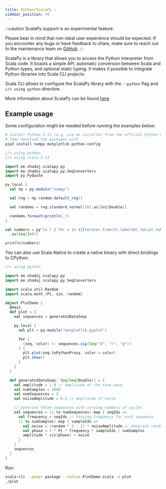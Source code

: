 ```yaml
---
title: Python/ScalaPy ⚡️
sidebar_position: 70
---
```


:::caution
ScalaPy support is an experimental feature.

Please bear in mind that non-ideal user experience should be expected.
If you encounter any bugs or have feedback to share, make sure to reach out to the maintenance team
on [GitHub](https://github.com/VirtusLab/scala-cli).
:::

ScalaPy is a library that allows you to access the Python interpreter from Scala code. It boasts a simple API, automatic conversion between Scala and Python types, and optional static typing.
It makes it possible to integrate Python libraries into Scala CLI projects.

Scala CLI allows to configure the ScalaPy library with the `--python` flag and `//> using python` directive.

More information about ScalaPy can be found [here](https://scalapy.dev).

## Example usage

Some configuration might be needed before running the examples below:

```bash ignore
# install Python 3.11 (e.g. via an installer from the official Python website)
# then download the packages with
pip3 install numpy matplotlib python-config
```

```scala
//> using python
//> using scala 2.13

import me.shadaj.scalapy.py
import me.shadaj.scalapy.py.SeqConverters
import py.PyQuote

py.local {
  val np = py.module("numpy")

  val rng = np.random.default_rng()

  val randoms = rng.standard_normal(10).as[Seq[Double]]

  randoms.foreach(println(_))
}

val numbers = py"[x * 2 for x in ${Iterator.from(3).take(10).toList.toPythonCopy}]"
  .as[Seq[Int]]

println(numbers)
```

You can also use Scala Native to create a native binary with direct bindings to CPython. 

```scala
//> using python

import me.shadaj.scalapy.py
import me.shadaj.scalapy.py.SeqConverters

import scala.util.Random
import scala.math.{Pi, sin, random}

object PlotDemo {
  @main
  def plot = {
    val sequences = generate3DataSeqs

    py.local {
      val plt = py.module("matplotlib.pyplot")

      for {
        (seq, color) <- sequences.zip(Seq("b", "r", "g"))
      } {
        plt.plot(seq.toPythonProxy, color = color)
        plt.show()
      }
    }
  }

  def generate3DataSeqs: Seq[Seq[Double]] = {
    val amplitude = 1.0 // Amplitude of the sine wave
    val numSamples = 1000
    val numSequences = 3
    val noiseAmplitude = 0.2 // Amplitude of noise

    // Generate three sequences with varying numbers of cycles
    val sequences = (1 to numSequences).map { seqIdx =>
      val frequency = seqIdx // Varying frequency for each sequence
      (1 to numSamples).map { sampleIdx =>
        val noise = (random * 2 - 1) * noiseAmplitude // Generate random noise
        val phase = 2 * Pi * frequency * sampleIdx / numSamples
        amplitude * sin(phase) + noise
      }
    }
    sequences
  }
}

```
Run:
```bash ignore
scala-cli --power package --native PlotDemo.scala -o plot
./plot
```

